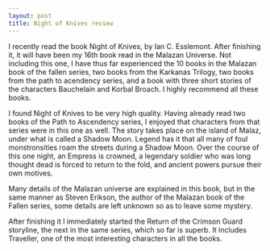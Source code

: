 ```yaml
---
layout: post
title: Night of Knives review
---
```


I recently read the book Night of Knives, by Ian C. Esslemont. After finishing it, 
it will have been my 16th book read in the Malazan Universe.
Not including this one, I have thus far experienced the 10 books in the Malazan book of the fallen series, two books from the Karkanas Trilogy, 
two books from the path to acendency series, and a book with three short stories of the characters Bauchelain and Korbal Broach.
I highly recommend all these books.

I found Night of Knives to be very high quality. Having already read two books of the Path to Ascendency series,
I enjoyed that characters from that series were in this one as well. 
The story takes place on the island of Malaz, under what is called a Shadow Moon. 
Legend has it that all many of foul monstronsities roam the streets during a Shadow Moon. Over the course of this one night, 
an Empress is crowned, a legendary soldier who was long thought dead is forced to return to the fold, 
and ancient powers pursue their own motives.

Many details of the Malazan universe are explained in this book, 
but in the same manner as Steven Erikson, the author of the Malazan book of the Fallen series, 
some details are left unknown so as to leave some mystery.

After finishing it I immediately started the Return of the Crimson Guard storyline, the next in the same series, which so far is superb. It includes Traveller, 
one of the most interesting characters in all the books.  
